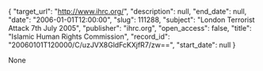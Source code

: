 {
  "target_url": "http://www.ihrc.org/", 
  "description": null, 
  "end_date": null, 
  "date": "2006-01-01T12:00:00", 
  "slug": 111288, 
  "subject": "London Terrorist Attack 7th July 2005", 
  "publisher": "ihrc.org", 
  "open_access": false, 
  "title": "Islamic Human Rights Commission", 
  "record_id": "20060101T120000/C/uzJVX8GldFcKXjfR7/zw==", 
  "start_date": null
}

None